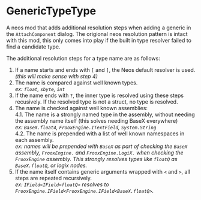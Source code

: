 # GenericTypeType

A neos mod that adds additional resolution steps when adding a generic in the `AttachComponent` dialog. The origional neos resolution pattern is intact with this mod, this only comes into play if the built in type resolver failed to find a candidate type.

The additional resolution steps for a type name are as follows:

1. If a name starts and ends with `[` and `]`, the Neos default resolver is used. _(this will make sense with step 4)_
2. The name is compared against well known types.<br>
  _ex: `float`, `sbyte`, `int`_<br>
3. If the name ends with `?`, the inner type is resolved using these steps recusively. If the resolved type is not a struct, no type is resolved.
4. The name is checked against well known assemblies:<br>
  4.1. The name is a strongly named type in the assembly, without needing the assembly name itself (this solves needing BaseX everywhere)<br>
    _ex: `BaseX.float4`, `FrooxEngine.ITextField`, `System.String`_<br>
  4.2. The name is prepended with a list of well known namespaces in each assembly.<br>
    _ex: names will be prepended with `BaseX` as part of checking the `BaseX` assembly, `FrooxEngine.` and `FrooxEngine.LogiX.` when checking the `FrooxEngine` assembly. This strongly resolves types like `floatQ` as `BaseX.floatQ`, or logix nodes._
5. If the name itself contains generic arguments wrapped with `<` and `>`, all steps are repeated recursively.<br>
  _ex: `IField<IField<floatQ>` resolves to `FrooxEngine.IField<FrooxEngine.IField<BaseX.floatQ>`._
